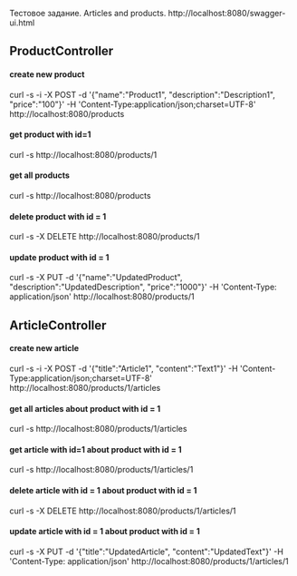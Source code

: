 Тестовое задание. Articles and products.
http://localhost:8080/swagger-ui.html

## ProductController
#### create new product
curl -s -i -X POST -d '{"name":"Product1", "description":"Description1", "price":"100"}' -H 'Content-Type:application/json;charset=UTF-8' http://localhost:8080/products
#### get product with id=1
curl -s http://localhost:8080/products/1
#### get all products
curl -s http://localhost:8080/products
#### delete product with id = 1
curl -s -X DELETE http://localhost:8080/products/1
#### update product with id = 1
curl -s -X PUT -d '{"name":"UpdatedProduct", "description":"UpdatedDescription", "price":"1000"}' -H 'Content-Type: application/json' http://localhost:8080/products/1
## ArticleController
#### create new article
curl -s -i -X POST -d '{"title":"Article1", "content":"Text1"}' -H 'Content-Type:application/json;charset=UTF-8' http://localhost:8080/products/1/articles
#### get all articles about product with id = 1
curl -s http://localhost:8080/products/1/articles
#### get article with id=1 about product with id = 1
curl -s http://localhost:8080/products/1/articles/1
#### delete article with id = 1 about product with id = 1
curl -s -X DELETE http://localhost:8080/products/1/articles/1
#### update article with id = 1 about product with id = 1
curl -s -X PUT -d '{"title":"UpdatedArticle", "content":"UpdatedText"}' -H 'Content-Type: application/json' http://localhost:8080/products/1/articles/1
